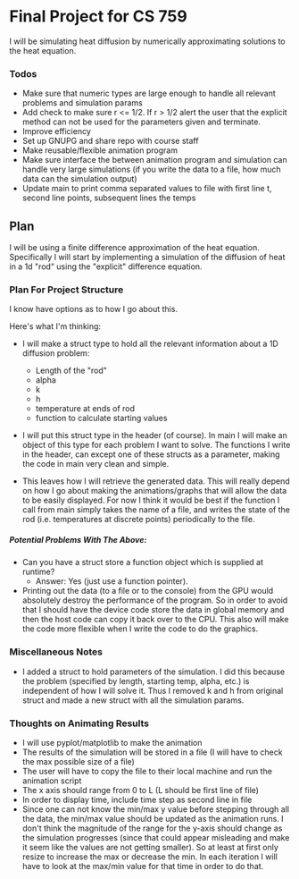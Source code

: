 # Final Project for CS 759
I will be simulating heat diffusion by numerically approximating solutions to the heat equation.

### Todos
+ Make sure that numeric types are large enough to handle all relevant problems and
simulation params
+ Add check to make sure r <= 1/2. If r > 1/2 alert the user that the explicit method
can not be used for the parameters given and terminate.
+ Improve efficiency
+ Set up GNUPG and share repo with course staff
+ Make reusable/flexible animation program
+ Make sure interface the between animation program and simulation can handle very large
simulations (if you write the data to a file, how much data can the simulation output)
+ Update main to print comma separated values to file with first line t, second line points,
subsequent lines the temps



## Plan
I will be using a finite difference approximation of the heat equation. Specifically
I will start by implementing a simulation of the diffusion of heat in a 1d "rod"
using the "explicit" difference equation.

### Plan For Project Structure
I know have options as to how I go about this.

Here's what I'm thinking:
+ I will make a struct type to hold all the relevant information about a 1D diffusion
problem:
	+ Length of the "rod"
	+ alpha
	+ k
	+ h
	+ temperature at ends of rod
	+ function to calculate starting values


+ I will put this struct type in the header (of course). In main I will make an
object of this type for each problem I want to solve. The functions I write in
the header, can except one of these structs as a parameter, making the code in main
very clean and simple.


+ This leaves how I will retrieve the generated data. This will really depend on
how I go about making the animations/graphs that will allow the data to be easily
displayed. For now I think it would be best if the function I call from main simply
takes the name of a file, and writes the state of the rod (i.e. temperatures at discrete
points) periodically to the file.

##### Potential Problems With The Above:
+ Can you have a struct store a function object which is supplied at runtime?
	- Answer: Yes (just use a function pointer).
+ Printing out the data (to a file or to the console) from the GPU would absolutely
destroy the performance of the program. So in order to avoid that I should have
the device code store the data in global memory and then the host code can copy it back
over to the CPU. This also will make the code more flexible when I write the code to
do the graphics.

### Miscellaneous Notes
+ I added a struct to hold parameters of the simulation. I did this because the problem
(specified by length, starting temp, alpha, etc.) is independent of how I will solve it.
Thus I removed k and h from original struct and made a new struct with all the simulation params.

### Thoughts on Animating Results
+ I will use pyplot/matplotlib to make the animation
+ The results of the simulation will be stored in a file (I will have to check the
max possible size of a file)
+ The user will have to copy the file to their local machine and run the animation
script
+ The x axis should range from 0 to L (L should be first line of file)
+ In order to display time, include time step as second line in file
+ Since one can not know the min/max y value before stepping through all the data,
the min/max value should be updated as the animation runs. I don't think the magnitude
of the range for the y-axis should change as the simulation progresses (since that could
appear misleading and make it seem like the values are not getting smaller). So at least
at first only resize to increase the max or decrease the min. In each iteration I
will have to look at the max/min value for that time in order to do that.
